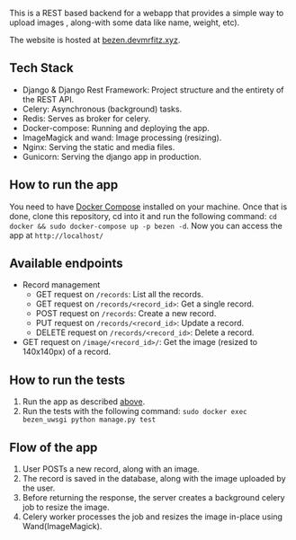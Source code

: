 This is a REST based backend for a webapp that provides a simple way to upload images , along-with some data like name, 
weight, etc).

The website is hosted at [bezen.devmrfitz.xyz](http://bezen.devmrfitz.xyz/).

## Tech Stack
- Django & Django Rest Framework: Project structure and the entirety of the REST API.
- Celery: Asynchronous (background) tasks.
- Redis: Serves as broker for celery.
- Docker-compose: Running and deploying the app.
- ImageMagick and wand: Image processing (resizing).
- Nginx: Serving the static and media files.
- Gunicorn: Serving the django app in production.

## How to run the app
You need to have [Docker Compose](https://docs.docker.com/compose/) installed on your machine.
Once that is done, clone this repository, cd into it and run the following command:
`cd docker && sudo docker-compose up -p bezen -d`. Now you can access the app at `http://localhost/`

## Available endpoints
- Record management
  - GET request on `/records`: List all the records.
  - GET request on `/records/<record_id>`: Get a single record.
  - POST request on `/records`: Create a new record.
  - PUT request on `/records/<record_id>`: Update a record.
  - DELETE request on `/records/<record_id>`: Delete a record.
- GET request on `/image/<record_id>/`: Get the image (resized to 140x140px) of a record.

## How to run the tests
1) Run the app as described [above](#how-to-run-the-app).
2) Run the tests with the following command:
`sudo docker exec bezen_uwsgi python manage.py test`

## Flow of the app
1) User POSTs a new record, along with an image.
2) The record is saved in the database, along with the image uploaded by the user.
3) Before returning the response, the server creates a background celery job to resize the image.
4) Celery worker processes the job and resizes the image in-place using Wand(ImageMagick).
